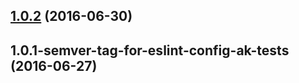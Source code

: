 <a name="1.0.2"></a>
## [1.0.2](https://aui-team-bot/https://bitbucket.org/atlassian/atlaskit-spike/compare/1.0.1-semver-tag-for-eslint-config-ak-tests...v1.0.2) (2016-06-30)



<a name="1.0.1-semver-tag-for-eslint-config-ak-tests"></a>
## 1.0.1-semver-tag-for-eslint-config-ak-tests (2016-06-27)




